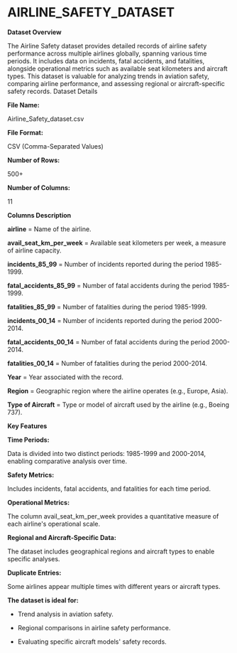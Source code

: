 # AIRLINE_SAFETY_DATASET

**Dataset Overview**

The Airline Safety dataset provides detailed records of airline safety performance across multiple airlines globally, spanning various time periods. It includes data on incidents, fatal accidents, and fatalities, alongside operational metrics such as available seat kilometers and aircraft types. This dataset is valuable for analyzing trends in aviation safety, comparing airline performance, and assessing regional or aircraft-specific safety records.
Dataset Details

**File Name:**

Airline_Safety_dataset.csv

**File Format:**

CSV (Comma-Separated Values)

**Number of Rows:**
 
500+

**Number of Columns:** 

11


**Columns Description**

**airline** = Name of the airline.

**avail_seat_km_per_week** =	Available seat kilometers per week, a measure of airline capacity.

**incidents_85_99** =	Number of incidents reported during the period 1985-1999.

**fatal_accidents_85_99** =	Number of fatal accidents during the period 1985-1999.

**fatalities_85_99**	= Number of fatalities during the period 1985-1999.

**incidents_00_14**	= Number of incidents reported during the period 2000-2014.

**fatal_accidents_00_14**	= Number of fatal accidents during the period 2000-2014.

**fatalities_00_14**	= Number of fatalities during the period 2000-2014.

**Year**	= Year associated with the record.

**Region**	= Geographic region where the airline operates (e.g., Europe, Asia).

**Type of Aircraft**	= Type or model of aircraft used by the airline (e.g., Boeing 737).


**Key Features**

**Time Periods:**

Data is divided into two distinct periods: 1985-1999 and 2000-2014, enabling comparative analysis over time.

**Safety Metrics:**

Includes incidents, fatal accidents, and fatalities for each time period.

**Operational Metrics:**

The column avail_seat_km_per_week provides a quantitative measure of each airline's operational scale.

**Regional and Aircraft-Specific Data:**

The dataset includes geographical regions and aircraft types to enable specific analyses.

**Duplicate Entries:**

Some airlines appear multiple times with different years or aircraft types.

**The dataset is ideal for:**

* Trend analysis in aviation safety.

* Regional comparisons in airline safety performance.

* Evaluating specific aircraft models' safety records.
